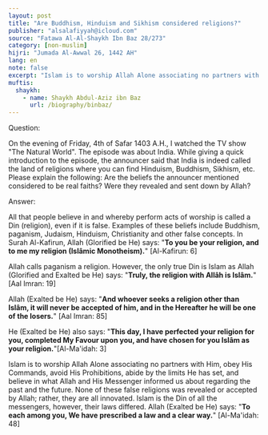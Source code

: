 ```yaml
---
layout: post
title: "Are Buddhism, Hinduism and Sikhism considered religions?"
publisher: "alsalafiyyah@icloud.com"
source: "Fatawa Al-Al-Shaykh Ibn Baz 28/273"
category: [non-muslim]
hijri: "Jumada Al-Awwal 26, 1442 AH"
lang: en
note: false
excerpt: "Islam is to worship Allah Alone associating no partners with Him, obey His Commands, avoid His Prohibitions, abide by the limits He has set, and believe in what Allah and His Messenger informed us about regarding the past and the future."
muftis:
  shaykh: 
    - name: Shaykh Abdul-Aziz ibn Baz
      url: /biography/binbaz/
---
```


Question: 

On the evening of Friday, 4th of Safar 1403 A.H., I watched the TV show "The Natural World". The episode was about India. While giving a quick introduction to the episode, the announcer said that India is indeed called the land of religions where you can find Hinduism, Buddhism, Sikhism, etc. Please explain the following: Are the beliefs the announcer mentioned considered to be real faiths? Were they revealed and sent down by Allah? 

Answer:

All that people believe in and whereby perform acts of worship is called a Din (religion), even if it is false. Examples of these beliefs include Buddhism, paganism, Judaism, Hinduism, Christianity and other false concepts. In Surah Al-Kafirun, Allah (Glorified be He) says: "**To you be your religion, and to me my religion (Islâmic Monotheism).**" [Al-Kafirun: 6]

Allah calls paganism a religion. However, the only true Din is Islam as Allah (Glorified and Exalted be He) says: "**Truly, the religion with Allâh is Islâm.**" [Aal Imran: 19]

Allah (Exalted be He) says: "**And whoever seeks a religion other than Islâm, it will never be accepted of him, and in the Hereafter he will be one of the losers.**" [Aal Imran: 85]

He (Exalted be He) also says: "**This day, I have perfected your religion for you, completed My Favour upon you, and have chosen for you Islâm as your religion.**"[Al-Ma'idah: 3]

Islam is to worship Allah Alone associating no partners with Him, obey His Commands, avoid His Prohibitions, abide by the limits He has set, and believe in what Allah and His Messenger informed us about regarding the past and the future. None of these false religions was revealed or accepted by Allah; rather, they are all innovated. Islam is the Din of all the messengers, however, their laws differed. Allah (Exalted be He) says: "**To each among you, We have prescribed a law and a clear way.**" [Al-Ma'idah: 48]
